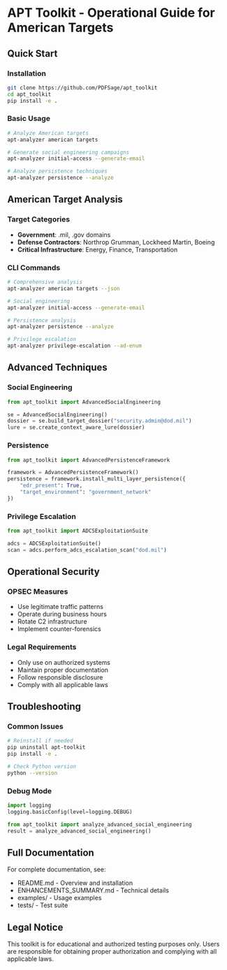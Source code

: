# APT Toolkit - Operational Guide for American Targets

## Quick Start

### Installation
```bash
git clone https://github.com/PDFSage/apt_toolkit
cd apt_toolkit
pip install -e .
```

### Basic Usage
```bash
# Analyze American targets
apt-analyzer american targets

# Generate social engineering campaigns
apt-analyzer initial-access --generate-email

# Analyze persistence techniques
apt-analyzer persistence --analyze
```

## American Target Analysis

### Target Categories
- **Government**: .mil, .gov domains
- **Defense Contractors**: Northrop Grumman, Lockheed Martin, Boeing
- **Critical Infrastructure**: Energy, Finance, Transportation

### CLI Commands
```bash
# Comprehensive analysis
apt-analyzer american targets --json

# Social engineering
apt-analyzer initial-access --generate-email

# Persistence analysis
apt-analyzer persistence --analyze

# Privilege escalation
apt-analyzer privilege-escalation --ad-enum
```

## Advanced Techniques

### Social Engineering
```python
from apt_toolkit import AdvancedSocialEngineering

se = AdvancedSocialEngineering()
dossier = se.build_target_dossier("security.admin@dod.mil")
lure = se.create_context_aware_lure(dossier)
```

### Persistence
```python
from apt_toolkit import AdvancedPersistenceFramework

framework = AdvancedPersistenceFramework()
persistence = framework.install_multi_layer_persistence({
    "edr_present": True,
    "target_environment": "government_network"
})
```

### Privilege Escalation
```python
from apt_toolkit import ADCSExploitationSuite

adcs = ADCSExploitationSuite()
scan = adcs.perform_adcs_escalation_scan("dod.mil")
```

## Operational Security

### OPSEC Measures
- Use legitimate traffic patterns
- Operate during business hours
- Rotate C2 infrastructure
- Implement counter-forensics

### Legal Requirements
- Only use on authorized systems
- Maintain proper documentation
- Follow responsible disclosure
- Comply with all applicable laws

## Troubleshooting

### Common Issues
```bash
# Reinstall if needed
pip uninstall apt-toolkit
pip install -e .

# Check Python version
python --version
```

### Debug Mode
```python
import logging
logging.basicConfig(level=logging.DEBUG)

from apt_toolkit import analyze_advanced_social_engineering
result = analyze_advanced_social_engineering()
```

## Full Documentation

For complete documentation, see:
- README.md - Overview and installation
- ENHANCEMENTS_SUMMARY.md - Technical details
- examples/ - Usage examples
- tests/ - Test suite

## Legal Notice

This toolkit is for educational and authorized testing purposes only. Users are responsible for obtaining proper authorization and complying with all applicable laws.